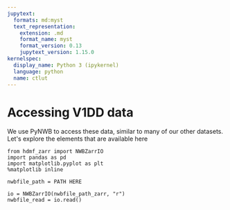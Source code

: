 ```yaml
---
jupytext:
  formats: md:myst
  text_representation:
    extension: .md
    format_name: myst
    format_version: 0.13
    jupytext_version: 1.15.0
kernelspec:
  display_name: Python 3 (ipykernel)
  language: python
  name: ctlut
---
```


# Accessing V1DD data

We use PyNWB to access these data, similar to many of our other datasets. Let's explore the elements that are available here

```{code-cell} ipython3
from hdmf_zarr import NWBZarrIO
import pandas as pd
import matplotlib.pyplot as plt
%matplotlib inline
```

```{code-cell} ipython3 
nwbfile_path = PATH HERE

io = NWBZarrIO(nwbfile_path_zarr, "r")
nwbfile_read = io.read()
```



```{code-cell} ipython3 

```
